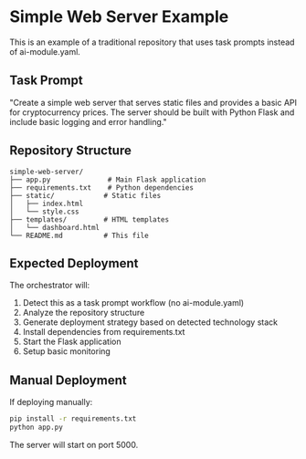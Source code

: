 
# Simple Web Server Example

This is an example of a traditional repository that uses task prompts instead of ai-module.yaml.

## Task Prompt

"Create a simple web server that serves static files and provides a basic API for cryptocurrency prices. The server should be built with Python Flask and include basic logging and error handling."

## Repository Structure

```
simple-web-server/
├── app.py              # Main Flask application
├── requirements.txt    # Python dependencies
├── static/            # Static files
│   ├── index.html
│   └── style.css
├── templates/         # HTML templates
│   └── dashboard.html
└── README.md          # This file
```

## Expected Deployment

The orchestrator will:
1. Detect this as a task prompt workflow (no ai-module.yaml)
2. Analyze the repository structure
3. Generate deployment strategy based on detected technology stack
4. Install dependencies from requirements.txt
5. Start the Flask application
6. Setup basic monitoring

## Manual Deployment

If deploying manually:

```bash
pip install -r requirements.txt
python app.py
```

The server will start on port 5000.
